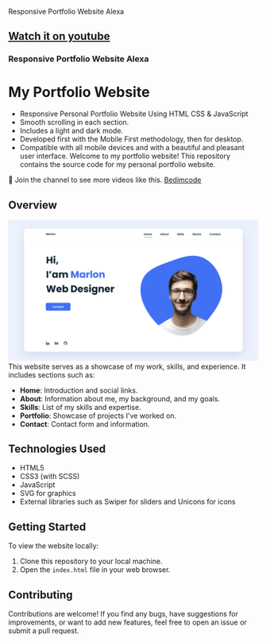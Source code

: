  Responsive Portfolio Website Alexa
## [Watch it on youtube](https://youtu.be/27JtRAI3QO8)
### Responsive Portfolio Website Alexa
# My Portfolio Website

- Responsive Personal Portfolio Website Using HTML CSS & JavaScript
- Smooth scrolling in each section.
- Includes a light and dark mode.
- Developed first with the Mobile First methodology, then for desktop.
- Compatible with all mobile devices and with a beautiful and pleasant user interface.
Welcome to my portfolio website! This repository contains the source code for my personal portfolio website.

💙 Join the channel to see more videos like this. [Bedimcode](https://www.youtube.com/c/Bedimcode)
## Overview

![preview img](/preview.png)
This website serves as a showcase of my work, skills, and experience. It includes sections such as:

- **Home**: Introduction and social links.
- **About**: Information about me, my background, and my goals.
- **Skills**: List of my skills and expertise.
- **Portfolio**: Showcase of projects I've worked on.
- **Contact**: Contact form and information.

## Technologies Used

- HTML5
- CSS3 (with SCSS)
- JavaScript
- SVG for graphics
- External libraries such as Swiper for sliders and Unicons for icons

## Getting Started

To view the website locally:

1. Clone this repository to your local machine.
2. Open the `index.html` file in your web browser.

## Contributing

Contributions are welcome! If you find any bugs, have suggestions for improvements, or want to add new features, feel free to open an issue or submit a pull request.
